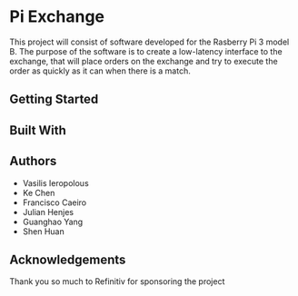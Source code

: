 # Pi Exchange

This project will consist of software developed for the Rasberry Pi 3 model B. The purpose of the software is to create a low-latency interface to the exchange, that will place orders on the exchange and try to execute the order as quickly as it can when there is a match. 

Getting Started
------

Built With 
------

Authors
------

* Vasilis Ieropolous
* Ke Chen
* Francisco Caeiro
* Julian Henjes
* Guanghao Yang
* Shen Huan 

Acknowledgements
------

Thank you so much to Refinitiv for sponsoring the project
